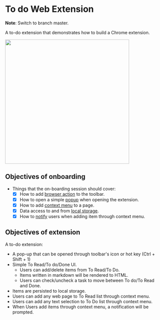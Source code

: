 # To do Web Extension
**Note**: Switch to branch master.

A to-do extension that demonstrates how to build a Chrome extension.

<img src="https://user-images.githubusercontent.com/16775806/115448347-d382b800-a243-11eb-8b1c-c59d18dfd564.png" width="400" height="400" />

## Objectives of onboarding
- Things that the on-boarding session should cover:
	- [x] How to add [browser action](https://developer.chrome.com/docs/extensions/reference/browserAction/) to the toolbar.
	- [x] How to open a simple [popup](https://developer.chrome.com/docs/extensions/reference/browserAction/#popup) when opening the extension.
	- [x] How to add [context menu](https://developer.chrome.com/docs/extensions/reference/contextMenus/) to a page.
	- [x] Data access to and from [local storage](https://developer.chrome.com/docs/extensions/reference/storage/).
	- [x] How to [notify](https://developer.chrome.com/docs/extensions/reference/notifications/) users when adding item through context menu.
  
## Objectives of extension

A to-do extension:
- A pop-up that can be opened through toolbar's icon or hot key (Ctrl + Shift + 1)
- Simple To Read/To do/Done UI.
	- Users can add/delete items from To Read/To Do.
	- Items written in markdown will be rendered to HTML. 
	- Users can check/uncheck a task to move between To do/To Read and Done.
- Items are persisted to local storage.
- Users can add any web page to To Read list through context menu.
- Users can add any text selection to To Do list through context menu.
- When Users add items through context menu, a notification will be prompted.
